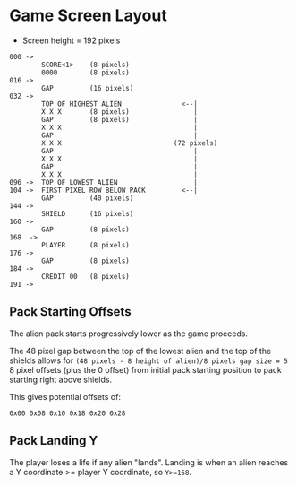 # Game Screen Layout

* Screen height = 192 pixels
  
```
000 ->
        SCORE<1>    (8 pixels)
        0000        (8 pixels)
016 ->
        GAP         (16 pixels)
032 ->  
        TOP OF HIGHEST ALIEN               <--|
        X X X       (8 pixels)                |
        GAP         (8 pixels)                |
        X X X                                 |   
        GAP                                   |
        X X X                            (72 pixels)
        GAP                                   |
        X X X                                 |
        GAP                                   |
        X X X                                 |
096 ->  TOP OF LOWEST ALIEN                   |
104 ->  FIRST PIXEL ROW BELOW PACK         <--|
        GAP         (40 pixels)                   
144 ->
        SHIELD      (16 pixels)
160 -> 
        GAP         (8 pixels)
168  ->
        PLAYER      (8 pixels)
176 ->
        GAP         (8 pixels)
184 ->
        CREDIT 00   (8 pixels)
191 ->
```

## Pack Starting Offsets

The alien pack starts progressively lower as the game proceeds.

The 48 pixel gap between the top of the lowest alien and the top of the shields allows for `(48 pixels - 8 height of alien)/8 pixels gap size = 5` 8 pixel offsets (plus the 0 offset) from initial pack starting position to pack starting right above shields.  

This gives potential offsets of:

```
0x00 0x08 0x10 0x18 0x20 0x28
```

## Pack Landing Y

The player loses a life if any alien "lands".  Landing is when an alien reaches a Y coordinate >= player Y coordinate, so `Y>=168`.

